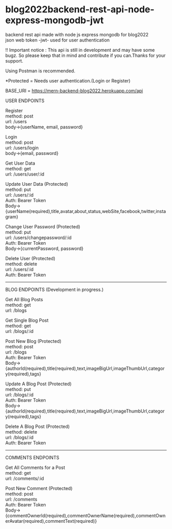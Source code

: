 # blog2022backend-rest-api-node-express-mongodb-jwt  
  
backend rest api made with node js express mongodb for blog2022  
json web token -jwt- used for user authentication  
  
!! Important notice : This api is still in development and may have some bugz. So please keep   that in mind and contribute if you can.Thanks for your support.  
  
Using Postman is recommended.  
 
*Protected = Needs user authentication.(Login or Register)  
  
BASE_URI = https://mern-backend-blog2022.herokuapp.com/api  
  
USER ENDPOINTS  
  
Register   
method: post  
url: /users  
body->{userName, email, password}  
  
Login  
method: post  
url: /users/login  
body->{email, password}  
  
Get User Data  
method: get  
url: /users/user/:id  
  
Update User Data (Protected)  
method: put  
url: /users/:id  
Auth: Bearer Token  
Body->{userName(required),title,avatar,about,status,webSite,facebook,twitter,instagram}  
  
Change User Password (Protected)   
method: put  
url: /users/changepassword/:id  
Auth: Bearer Token  
Body->{currentPassword, password}  
  
Delete User (Protected)  
method: delete  
url: /users/:id  
Auth: Bearer Token  
  
------------------------------------------  
  
BLOG ENDPOINTS  (Development in progress.)
  
Get All Blog Posts  
method: get  
url: /blogs  
  
Get Single Blog Post  
method: get  
url: /blogs/:id  
  
Post New Blog (Protected)  
method: post  
url: /blogs  
Auth: Bearer Token  
Body->{authorId(required),title(required),text,imageBigUrl,imageThumbUrl,category(required),tags}  
  
Update A Blog Post (Protected)  
method: put  
url: /blogs/:id  
Auth: Bearer Token  
Body->{authorId(required),title(required),text,imageBigUrl,imageThumbUrl,category(required),tags}  
  
Delete A Blog Post (Protected)  
method: delete  
url: /blogs/:id  
Auth: Bearer Token  
  
------------------------------------------  
  
COMMENTS ENDPOINTS  

Get All Comments for a Post  
method: get  
url: /comments/:id  

Post New Comment (Protected)  
method: post  
url: /comments  
Auth: Bearer Token  
Body->{commentOwnerId(required),commentOwnerName(required),commentOwnerAvatar(required),commentText(required)}  
  
